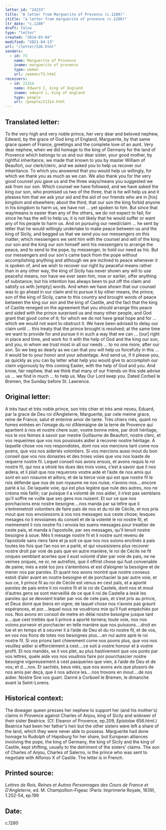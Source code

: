 ```yaml
---
letter_id: "24233"
title: "A letter from Marguerite of Provence (c.1280)"
ititle: "a letter from marguerite of provence (c.1280)"
ltr_date: "c.1280"
draft: false
type: "letter"
created: "2014-03-04"
modified: "2021-04-13"
url: "/letter/526.html"
senders:
  - id: 73
    name: Marguerite of Provence
    iname: marguerite of provence
    type: woman
    url: /woman/73.html
receivers:
  - id: 21314
    name: Edward I, king of England
    iname: edward i, king of england
    type: people
    url: /people/21314.html
---
```

<h2> Translated letter:</h2>To the very high and very noble prince, her very dear and beloved nephew, Edward, by the grace of God king of England, Marguerite, by that same grace queen of France, greetings and the complete love of an aunt.
Very dear nephew, when we did homage to the king of Germany for the land of Provence which belongs to us and our dear sister, your good mother, by rightful inheritance, we made that known to you by master William of Beaufort, our clerk/cleric, and we asked you to help us recover our inheritance.  To which you answered that you would help us willingly, for which we thank you as much as we can.  We also thank you for the very good counsel you gave us and the three ways/means you suggested we ask from our son.  Which counsel we have followed, and we have asked the king our son, who promised us two of the three, that is he will help us and it pleases him that we ask your aid and the aid of our friends who are in [his] kingdom and elsewhere; about the third, that our son the king forbid anyone in his kingdom to harm us, we have not ... yet spoken to him.  But since that way/means is easier than any of the others, we do not expect to fail; for since he has the will to help us, it is not likely that he would suffer or want any of his people to harm us.
And on pursuing our need/claim ... he sent by letter that he would willingly undertake to make peace between us and the king of Sicily, and begged us that we send you our messengers on this matter; which messengers we sent him with the counsel and will of the king our son and the king our son himself sent his messengers to arrange the peace, and to send to the pope, by messenger, to hold our need as his.  But our messengers and our son's came back from the pope without accomplishing anything and although we are inclined to peace whenever it is spoken of, and we wish to recover our right by peaceful means rather than in any other way, the king of Sicily has never shown any will to use peaceful means, nor have we ever seen him, now or earlier, offer anything of substance; but his intention has always been to put off the claim and satisfy us with [empty] words.  And when we have shown that our counsel was to go ahead in our claim and to pursue it by other means, the prince, son of the king of Sicily, came to this country and brought words of peace between the king our son and the king of Castile, and the fact that the king of Castile reneged on the agreement that you should arrange this peace and sided with the prince surprised us and many other people, and God grant that good come of it; for which we do not have great hope and for ... which we would not want to obstruct it.
We have been advised to delay our claim until ... this treaty that the prince brought is resolved; at the same time we want to provide for and pursue it in such a way that we can ... [our] right in place and time, and work for it with the help of God and the king our son, and you, in whom we trust most in all our needs ... to no one more, after our son.  So we beg as dearly as we can that you will help us forcefully in this ... it would be to your honor and your advantage.  And send us, if it please you, as quickly as you can by letter what help you would give to accomplish our claim vigorously by this coming Easter, with the help of God and you.  And know, fair nephew, that we think that many of our friends on this side advise us ... we find in much ... to help us.  May Our Lord keep you.
Dated Corbeil le Bremen, the Sunday before St. Lawrence.
<h2 class="mt-4"> Original letter:</h2>A très haut et très noble prince, son très chier et très amé neveu, Eduard, par la grace de Deu roi d’Angleterre, Marguerite, par cele meime grace, reine de France, salut et enterine amor de tante. Très chiers niés, quant no fumes entrées en l’omage du roi d’Alemaigne de la terre de Provence qui apartient à nos et nostre chere suer, vostre bonne mère, par droit héritage, nos le vos feimes à savoir par mestre Guillaume de Beaufort, nostre clerc, et vos requeimes que vos nos pousissés aidier à recovrer nostre héritage. A laquelle chose vos nos respondistes, dont nos vos mercions tant come nos poens, que vos nos aideriés volontiers. Si vos mercions aussi mout du bon conseil que vos nos donastes et des troies voies que vos nos loaste de requerre nostre fil. Lequel conseil nos avons ensuis, et avons requis le roi nostre fil, qui nos a otroié les dues des trois voies, c’est à savoir que il nos aidera, et li plait que nos requerons vostre aide et l’aide de nos amis qui sont en son roiaume et aillors; et de la tierce voie qui est que nostre fil le rois défende que nus de son royaume ne nos nuise, n’avons-nos....encore parlé à lui. De laquele voie, qui est plus legière que nule des autres, nos ne créons mie faillir; car puisque il a volonté de nos aidier, il n’est pas semblans qu’il soffre ne vuille que ses gens nos nuisent. Et sur ce que nos porchacions ensi nostre besoigne....nos manda par sa lettre que il s’entremetroit volontiers de faire pais de nos et du roi de Cécile, et nos pria mout que nos envoiessons à vos nos messages sus ceste chose; lesquex mesages no li envoiames du conseil et de la volenté le roi nostre fil, et meimement li rois nostre fis i envoia les suens messages pour treattier de ceste pais, et manda à l’apostoile, par ses messages, qu’il tenoit nostre besoigne à soue. Mès li mesage nostre fil et li nostre sunt revenu de l’apostoile sans riens faire et ja soit ce que nos nos soions enclinés à pais toutes les fois que l’an nos en a parlé, et qui vousisisiens plus recovrer nostre droit par voie de pais que en autre manière, le roi de Cécile ne fit onques semblant acertes que il eust volonté d’aler par voie de pais, ne ne veimes onques, ne or, ne autrefois, que il offrist chose qui fust convenable de paine; mès a esté tos jors s’antentions et est d’aloigner la besoigne et de mener nos par paroles. Et quant nos avons montré que nostre conseus estoit d’aler avant en nostre besoigne et de porchacier la par autre voie, et sus ce, li prince fil au roi de Cécile est venus en cest païs, et a aporté paroles de pais entre li roi nostre fil et le roi de Castele, dont nos et mout d’autres gens se sont merveillié de ce que li roi de Castelle a lesié les paroles qui se devoient traiter par vos de cete pais, et s’est pris au prince, et Deus doint que biens en vigne; de laquel chose nos n’avons pas graunt espérances, et por....lequel nous ne voudrions mie qu’il fust empéchiés por nos. Nos avons en consoil de metre en délai nostre besoigne jusque tant a....que cest treitiés que li prince a aporté tornera; toute voie, nos nos volons porveoir et porchacier en telle manière que nos puissons....droit en lue et en temps et à oeuvrer li à l’aide de Deu et du roi nostre fil, et de vos, en vos nos fions de totes nos besoignes plus....en nul autre aprè le roi nostre fil. Si vos prions tant chierement come nos poons plus, que vos nos veuillez aidier si efforciément à cest....ce soit à vostre honour et à vostre profit. Et nos mandés, se il vos plet, au plus hastivement que vos porés par vos lettres, quele aide vos nos voudrois faire por pourchascier nostre besoigne vigoreusement à cest pasqueries que vien, à l’aide de Deu et de vos; et d....nos. Et sachiés, beus niés, que nos avons avis que plusors de nos amis per deçà, que il nos advice les....nos trovons en mout....de nos aidier. Nostre Sire vos guart. Danné à Corboeil le Bremen, le dimanche avant la Seint-Lorens.
<h2 class="mt-4"> Historical context:</h2><p>The dowager queen presses her nephew to support her (and his mother's) claims in Provence against Charles of Anjou, king of Sicily and widower of their sister Beatrice. (Cf. Eleanor of Provence, ep.209, <em>Epistolae</em> 656.html.) Beatrice had been her father's heir but the other sisters were left a share of the land, which they were never able to possess. Marguerite had done homage to Rudolph of Hapsburg for her share, but European alliances involving the pope, the king of Germany, the king of Sicily and the king of Castile, kept shifting, usually to the detriment of the sisters' claims. The son of Charles of Anjou, Charles of Salerno, is the prince who was sent to negotiate with Alfonso X of Castile. The letter is in French.</p><h2 class="mt-4"> Printed source:</h2><p><em>Lettres de Rois, Reines et Autres Personnages des Cours de France et D'Angleterre,</em> ed. M. Champollion-Figeac (Paris: Imprimerie Royale, 1839), 1.252-54, ep.199</p><h2 class="mt-4"> Date:</h2>c.1280